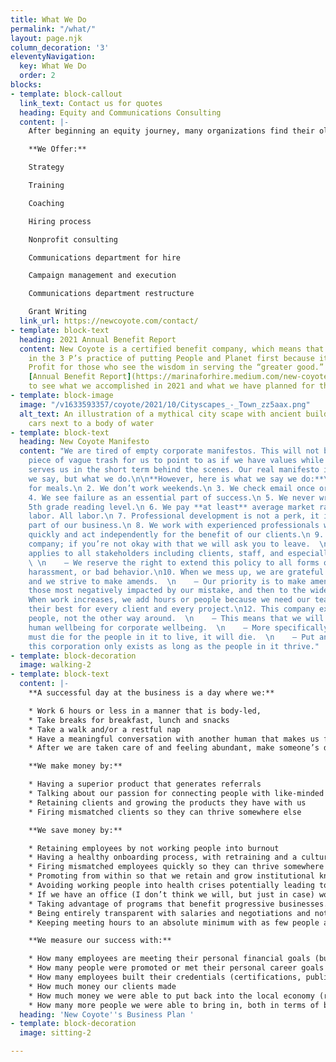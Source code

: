 ```yaml
---
title: What We Do
permalink: "/what/"
layout: page.njk
column_decoration: '3'
eleventyNavigation:
  key: What We Do
  order: 2
blocks:
- template: block-callout
  link_text: Contact us for quotes
  heading: Equity and Communications Consulting
  content: |-
    After beginning an equity journey, many organizations find their old messaging doesn't line up with their current vision. New Coyote is the firm to help you bridge that gap.

    **We Offer:**

    Strategy

    Training

    Coaching

    Hiring process

    Nonprofit consulting

    Communications department for hire

    Campaign management and execution

    Communications department restructure

    Grant Writing
  link_url: https://newcoyote.com/contact/
- template: block-text
  heading: 2021 Annual Benefit Report
  content: New Coyote is a certified benefit company, which means that we believe
    in the 3 P’s practice of putting People and Planet first because it means more
    Profit for those who see the wisdom in serving the “greater good.” Check out our
    [Annual Benefit Report](https://marinaforhire.medium.com/new-coyote-consulting-2021-annual-benefit-report-2156d6c91ff6)
    to see what we accomplished in 2021 and what we have planned for the future.
- template: block-image
  image: "/v1633593357/coyote/2021/10/Cityscapes_-_Town_zz5aax.png"
  alt_text: An illustration of a mythical city scape with ancient buildings and modern
    cars next to a body of water
- template: block-text
  heading: New Coyote Manifesto
  content: "We are tired of empty corporate manifestos. This will not be another well-written
    piece of vague trash for us to point to as if we have values while we do whatever
    serves us in the short term behind the scenes. Our real manifesto is not what
    we say, but what we do.\n\n**However, here is what we say we do:**\n\n 1. We break
    for meals.\n 2. We don’t work weekends.\n 3. We check email once or twice a day.\n
    4. We see failure as an essential part of success.\n 5. We never write above a
    5th grade reading level.\n 6. We pay **at least** average market rate+ 10% for
    labor. All labor.\n 7. Professional development is not a perk, it is an essential
    part of our business.\n 8. We work with experienced professionals who can respond
    quickly and act independently for the benefit of our clients.\n 9. We are an anti-racist
    company; if you’re not okay with that we will ask you to leave.  \n    — This
    applies to all stakeholders including clients, staff, and especially leadership.
    \ \n    — We reserve the right to extend this policy to all forms of bigotry,
    harassment, or bad behavior.\n10. When we mess up, we are grateful for the feedback
    and we strive to make amends.  \n    — Our priority is to make amends first to
    those most negatively impacted by our mistake, and then to the wider community.\n11.
    When work increases, we add hours or people because we need our team to be at
    their best for every client and every project.\n12. This company exists to serve
    people, not the other way around.  \n    — This means that we will never sacrifice
    human wellbeing for corporate wellbeing.  \n    — More specifically, if the corporation
    must die for the people in it to live, it will die.  \n    — Put another way,
    this corporation only exists as long as the people in it thrive."
- template: block-decoration
  image: walking-2
- template: block-text
  content: |-
    **A successful day at the business is a day where we:**

    * Work 6 hours or less in a manner that is body-led,
    * Take breaks for breakfast, lunch and snacks
    * Take a walk and/or a restful nap
    * Have a meaningful conversation with another human that makes us feel good
    * After we are taken care of and feeling abundant, make someone’s day better through empowerment, development, or the lessening of a burden

    **We make money by:**

    * Having a superior product that generates referrals
    * Talking about our passion for connecting people with like-minded business owners and workers (in 1 on 1s, through content, and other ways)
    * Retaining clients and growing the products they have with us
    * Firing mismatched clients so they can thrive somewhere else

    **We save money by:**

    * Retaining employees by not working people into burnout
    * Having a healthy onboarding process, with retraining and a culture of accountability so our product feels the same every day
    * Firing mismatched employees quickly so they can thrive somewhere else
    * Promoting from within so that we retain and grow institutional knowledge
    * Avoiding working people into health crises potentially leading to lower health insurance costs
    * If we have an office (I don’t think we will, but just in case) working less hours will lead to lower utility bills and less wear and tear on equipment
    * Taking advantage of programs that benefit progressive businesses.
    * Being entirely transparent with salaries and negotiations and not wasting time trying to get more out of someone than we pay them for
    * Keeping meeting hours to an absolute minimum with as few people as possible, then disseminate the meeting info widely to avoid time drain

    **We measure our success with:**

    * How many employees are meeting their personal financial goals (buying a house, starting their own business, financing education or travel, growing their family)
    * How many people were promoted or met their personal career goals
    * How many employees built their credentials (certifications, public speaking, articles published, etc.)
    * How much money our clients made
    * How much money we were able to put back into the local economy (related to client income)
    * How many more people we were able to bring in, both in terms of becoming clients, but also in terms of becoming staff, vendors, connections, etc.
  heading: 'New Coyote''s Business Plan '
- template: block-decoration
  image: sitting-2

---
```

